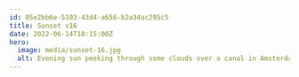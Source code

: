 ```yaml
---
id: 05e2bb6e-5103-43d4-a656-b2a34ac295c5
title: Sunset v16
date: 2022-06-14T10:15:00Z
hero:
  image: media/sunset-16.jpg
  alt: Evening sun peeking through some clouds over a canal in Amsterdam. Bridge over the water in the center. Medium and large sized buildings in the distance to the left and right. A lonely boat is floating on the canal.
---
```

